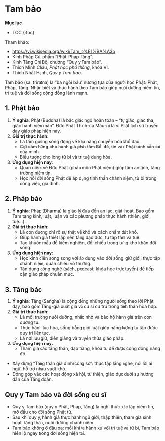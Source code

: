 # Tam bảo

**Mục lục**

- TOC
{:toc}

Tham khảo:

- <https://vi.wikipedia.org/wiki/Tam_b%E1%BA%A3o>
- Kinh Pháp Cú, phẩm “Phật-Pháp-Tăng”.
- Kinh Tăng Chi Bộ, chương “Quy y Tam bảo”.
- Thích Minh Châu, *Phật học phổ thông*, khóa VI.
- Thích Nhất Hạnh, *Quy y Tam bảo*.

Tam bảo (sa. triratna) là “ba ngôi báu” nương tựa của người học Phật: Phật, Pháp, Tăng. Nhận biết và thực hành theo Tam bảo giúp nuôi dưỡng niềm tin, trí tuệ và đời sống cộng đồng lành mạnh.

## 1. Phật bảo

1. **Ý nghĩa**: Phật (Buddha) là bậc giác ngộ hoàn toàn – “tự giác, giác tha, giác hạnh viên mãn”. Đức Phật Thích-ca Mâu-ni là vị Phật lịch sử truyền dạy giáo pháp hiện nay.
2. **Giá trị thực hành**:
   - Là tấm gương sống động về khả năng chuyển hóa khổ đau.
   - Gợi cảm hứng cho hành giả phát tâm Bồ-đề, tin vào Phật tánh sẵn có của mình.
   - Biểu tượng cho lòng từ bi và trí tuệ dung hòa.
3. **Ứng dụng hiện nay**:
   - Quán niệm về Đức Phật (pháp môn Phật niệm) giúp tâm an tịnh, tăng trưởng niềm tin.
   - Học hỏi đời sống Phật để áp dụng tinh thần chánh niệm, từ bi trong công việc, gia đình.

## 2. Pháp bảo

1. **Ý nghĩa**: Pháp (Dharma) là giáo lý đưa đến an lạc, giải thoát. Bao gồm Tam tạng kinh, luật, luận và các phương pháp thực hành (thiền, giới, tuệ…).
2. **Giá trị thực hành**:
   - Là con đường chỉ rõ sự thật về khổ và cách chấm dứt khổ.
   - Giúp hành giả thiết lập nền tảng đạo đức, tu tập tâm và tuệ.
   - Tạo khuôn mẫu để kiểm nghiệm, đối chiếu trong từng khó khăn đời sống.
3. **Ứng dụng hiện nay**:
   - Học kinh điển song song với áp dụng vào đời sống: giữ giới, thực tập chánh niệm, quán chiếu vô thường.
   - Tận dụng công nghệ (sách, podcast, khóa học trực tuyến) để tiếp cận giáo pháp chuẩn mực.

## 3. Tăng bảo

1. **Ý nghĩa**: Tăng (Saṅgha) là cộng đồng những người sống theo lời Phật dạy, bao gồm Tăng-già xuất gia và cư sĩ cư trú trong tinh thần hòa hợp.
2. **Giá trị thực hành**:
   - Là môi trường nuôi dưỡng, nhắc nhở và bảo hộ hành giả trên con đường tu.
   - Thực hành lục hòa, sống bằng giới luật giúp năng lượng tu tập được duy trì liên tục.
   - Là nơi lưu giữ, diễn giảng và truyền thừa giáo pháp.
3. **Ứng dụng hiện nay**:
   - Tham gia các tăng thân, đạo tràng, khóa tu để được cộng đồng nâng đỡ.
  - Xây dựng “Tăng thân gia đình/công sở”: thực tập lắng nghe, nói lời ái ngữ, hỗ trợ nhau vượt khó.
   - Đóng góp vào các hoạt động xã hội, từ thiện, giáo dục dưới sự hướng dẫn của Tăng đoàn.

## Quy y Tam bảo và đời sống cư sĩ

- Quy y Tam bảo (quy y Phật, Pháp, Tăng) là nghi thức xác lập niềm tin, mở đầu cho đời sống Phật tử.
- Sau khi quy y, hành giả thực hành ngũ giới, thập thiện, tham gia sinh hoạt Tăng thân, nuôi dưỡng chánh niệm.
- Tam bảo không ở đâu xa: mỗi khi ta hành xử với trí tuệ và từ bi, Tam bảo hiển lộ ngay trong đời sống hiện tại.
